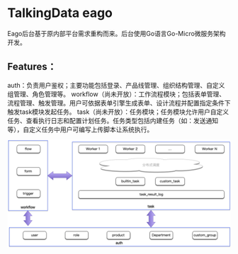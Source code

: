 TalkingData eago
==========

Eago后台基于原内部平台需求重构而来。后台使用Go语言Go-Micro微服务架构开发。


Features：
----------
auth：负责用户鉴权；主要功能包括登录、产品线管理、组织结构管理、自定义组管理、角色管理等。
workflow（尚未开放）：工作流程模块；包括表单管理、流程管理、触发管理。用户可依据表单引擎生成表单、设计流程并配置指定条件下触发task模块发起任务。
task（尚未开放）：任务模块；任务模块允许用户自定义任务、查看执行日志和配置计划任务。任务类型包括内建任务（如：发送通知等），自定义任务中用户可编写上传脚本让系统执行。

![eago](./modules.png)
